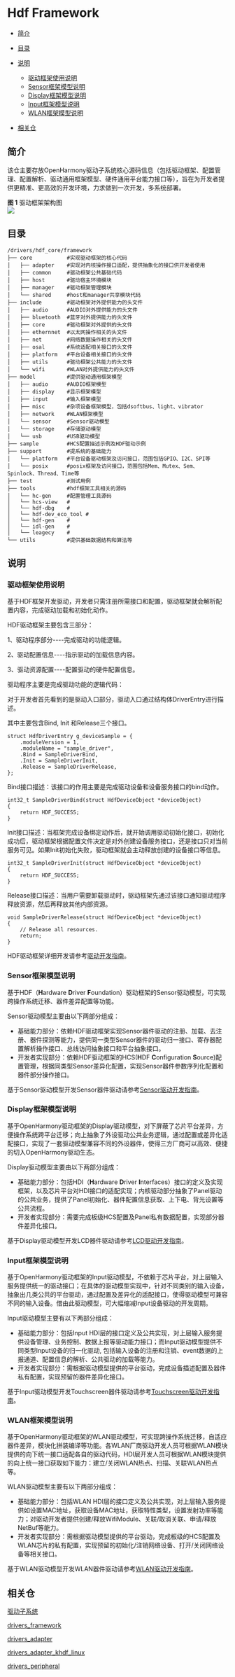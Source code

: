 # Hdf Framework<a name="ZH-CN_TOPIC_0000001078041442"></a>

-   [简介](#section11660541593)
-   [目录](#section161941989596)
-   [说明](#section1312121216216)
    -   [驱动框架使用说明](#section129654513264)
    -   [Sensor框架模型说明](#section188637474417)
    -   [Display框架模型说明](#section161502341317)
    -   [Input框架模型说明](#section12629164020115)
    -   [WLAN框架模型说明](#section11408103183114)

-   [相关仓](#section1371113476307)

## 简介<a name="section11660541593"></a>

该仓主要存放OpenHarmony驱动子系统核心源码信息（包括驱动框架、配置管理、配置解析、驱动通用框架模型、硬件通用平台能力接口等），旨在为开发者提供更精准、更高效的开发环境，力求做到一次开发，多系统部署。

**图 1**  驱动框架架构图<a name="fig1181155517618"></a>  
![](figures/architecture-of-the-hdf.png)

## 目录<a name="section161941989596"></a>

```
/drivers/hdf_core/framework
├── core           #实现驱动框架的核心代码
│   ├── adapter    #实现对内核操作接口适配，提供抽象化的接口供开发者使用
│   ├── common     #驱动框架公共基础代码
│   ├── host       #驱动宿主环境模块
│   ├── manager    #驱动框架管理模块
│   └── shared     #host和manager共享模块代码
├── include        #驱动框架对外提供能力的头文件
│   ├── audio      #AUDIO对外提供能力的头文件
│   ├── bluetooth  #蓝牙对外提供能力的头文件
│   ├── core       #驱动框架对外提供的头文件
│   ├── ethernnet  #以太网操作相关的头文件
│   ├── net        #网络数据操作相关的头文件
│   ├── osal       #系统适配相关接口的头文件
│   ├── platform   #平台设备相关接口的头文件
│   ├── utils      #驱动框架公共能力的头文件
│   └── wifi       #WLAN对外提供能力的头文件
├── model          #提供驱动通用框架模型
│   ├── audio      #AUDIO框架模型
│   ├── display    #显示框架模型
│   ├── input      #输入框架模型
│   ├── misc       #杂项设备框架模型，包括dsoftbus、light、vibrator
│   ├── network    #WLAN框架模型
│   └── sensor     #Sensor驱动模型
│   └── storage    #存储驱动模型
│   └── usb        #USB驱动模型
├── sample         #HCS配置描述示例及HDF驱动示例
├── support        #提系统的基础能力 
│   └── platform   #平台设备驱动框架及访问接口，范围包括GPIO、I2C、SPI等
│   └── posix      #posix框架及访问接口，范围包括Mem、Mutex、Sem、Spinlock、Thread、Time等
├── test           #测试用例
├── tools          #hdf框架工具相关的源码
│   └── hc-gen     #配置管理工具源码
│   └── hcs-view   #
│   └── hdf-dbg    #
│   └── hdf-dev_eco_tool #
│   └── hdf-gen    #
│   └── idl-gen    #
│   └── leagecy    #
└── utils          #提供基础数据结构和算法等
```

## 说明<a name="section1312121216216"></a>

### 驱动框架使用说明<a name="section129654513264"></a>

基于HDF框架开发驱动，开发者只需注册所需接口和配置，驱动框架就会解析配置内容，完成驱动加载和初始化动作。

HDF驱动框架主要包含三部分：

1、驱动程序部分----完成驱动的功能逻辑。

2、驱动配置信息----指示驱动的加载信息内容。

3、驱动资源配置----配置驱动的硬件配置信息。

驱动程序主要是完成驱动功能的逻辑代码：

对于开发者首先看到的是驱动入口部分，驱动入口通过结构体DriverEntry进行描述。

其中主要包含Bind, Init 和Release三个接口。

```
struct HdfDriverEntry g_deviceSample = {
    .moduleVersion = 1,
    .moduleName = "sample_driver", 
    .Bind = SampleDriverBind,
    .Init = SampleDriverInit,
    .Release = SampleDriverRelease,
};
```

Bind接口描述：该接口的作用主要是完成驱动设备和设备服务接口的bind动作。

```
int32_t SampleDriverBind(struct HdfDeviceObject *deviceObject)
{
    return HDF_SUCCESS;
}
```

Init接口描述：当框架完成设备绑定动作后，就开始调用驱动初始化接口，初始化成功后，驱动框架根据配置文件决定是对外创建设备服务接口，还是接口只对当前服务可见。如果Init初始化失败，驱动框架就会主动释放创建的设备接口等信息。

```
int32_t SampleDriverInit(struct HdfDeviceObject *deviceObject)
{
    return HDF_SUCCESS;
}
```

Release接口描述：当用户需要卸载驱动时，驱动框架先通过该接口通知驱动程序释放资源，然后再释放其他内部资源。

```
void SampleDriverRelease(struct HdfDeviceObject *deviceObject)
{
    // Release all resources.
    return;
}
```

HDF驱动框架详细开发请参考[驱动开发指南](https://gitee.com/openharmony/docs/blob/master/zh-cn/device-dev/driver/driver-hdf-development.md)。

### Sensor框架模型说明<a name="section188637474417"></a>

基于HDF（**H**ardware  **D**river  **F**oundation）驱动框架的Sensor驱动模型，可实现跨操作系统迁移、器件差异配置等功能。

Sensor驱动模型主要由以下两部分组成：

-   基础能力部分：依赖HDF驱动框架实现Sensor器件驱动的注册、加载、去注册、器件探测等能力，提供同一类型Sensor器件的驱动归一接口、寄存器配置解析操作接口、总线访问抽象接口和平台抽象接口。
-   开发者实现部分：依赖HDF驱动框架的HCS\(**H**DF  **C**onfiguration  **S**ource\)配置管理，根据同类型Sensor差异化配置，实现Sensor器件参数序列化配置和器件部分操作接口。

基于Sensor驱动模型开发Sensor器件驱动请参考[Sensor驱动开发指南](https://gitee.com/openharmony/docs/blob/master/zh-cn/device-dev/driver/driver-peripherals-sensor-des.md)。

### Display框架模型说明<a name="section161502341317"></a>

基于OpenHarmony驱动框架的Display驱动模型，对下屏蔽了芯片平台差异，方便操作系统跨平台迁移；向上抽象了外设驱动公共业务逻辑，通过配置或差异化适配接口，实现了一套驱动模型兼容不同的外设器件，使得三方厂商可以高效、便捷的切入OpenHarmony驱动生态。

Display驱动模型主要由以下两部分组成：

-   基础能力部分：包括HDI（**H**ardware  **D**river  **I**nterfaces）接口的定义及实现框架，以及芯片平台对HDI接口的适配实现；内核驱动部分抽象了Panel驱动的公共业务，提供了Panel初始化、器件配置信息获取、上下电、背光设置等公共流程。
-   开发者实现部分：需要完成板级HCS配置及Panel私有数据配置，实现部分器件差异化接口。

基于Display驱动模型开发LCD器件驱动请参考[LCD驱动开发指南](https://gitee.com/openharmony/docs/blob/master/zh-cn/device-dev/driver/driver-peripherals-lcd-des.md)。

### Input框架模型说明<a name="section12629164020115"></a>

基于OpenHarmony驱动框架的Input驱动模型，不依赖于芯片平台，对上层输入服务提供统一的驱动接口；在具体的驱动模型实现中，针对不同类别的输入设备，抽象出几类公共的平台驱动，通过配置及差异化的适配接口，使得驱动模型可兼容不同的输入设备。借由此驱动模型，可大幅缩减Input设备驱动的开发周期。

Input驱动模型主要有以下两部分组成：

-   基础能力部分：包括Input HDI层的接口定义及公共实现，对上层输入服务提供设备管理、业务控制、数据上报等驱动能力接口；而Input驱动模型提供不同类型Input设备的归一化驱动, 包括输入设备的注册和注销、event数据的上报通道、配置信息的解析、公共驱动的加载等能力。
-   开发者实现部分：需根据驱动模型提供的平台驱动，完成设备描述配置及器件私有配置，实现预留的器件差异化接口。

基于Input驱动模型开发Touchscreen器件驱动请参考[Touchscreen驱动开发指南](https://gitee.com/openharmony/docs/blob/master/zh-cn/device-dev/driver/driver-peripherals-touch-des.md)。

### WLAN框架模型说明<a name="section11408103183114"></a>

基于OpenHarmony驱动框架的WLAN驱动模型，可实现跨操作系统迁移，自适应器件差异，模块化拼装编译等功能。各WLAN厂商驱动开发人员可根据WLAN模块提供的向下统一接口适配各自的驱动代码，HDI层开发人员可根据WLAN模块提供的向上统一接口获取如下能力：建立/关闭WLAN热点、扫描、关联WLAN热点等。

WLAN驱动模型主要有以下两部分组成：

-   基础能力部分：包括WLAN HDI层的接口定义及公共实现，对上层输入服务提供如设置MAC地址，获取设备MAC地址，获取特性类型，设置发射功率等能力；对驱动开发者提供创建/释放WifiModule、关联/取消关联、申请/释放NetBuf等能力。
-   开发者实现部分：需根据驱动模型提供的平台驱动，完成板级的HCS配置及WLAN芯片的私有配置，实现预留的初始化/注销网络设备、打开/关闭网络设备等相关接口。

基于WLAN驱动模型开发WLAN器件驱动请参考[WLAN驱动开发指南](https://gitee.com/openharmony/docs/blob/master/zh-cn/device-dev/driver/driver-peripherals-external-des.md)。

## 相关仓<a name="section1371113476307"></a>

[驱动子系统](https://gitee.com/openharmony/docs/blob/master/zh-cn/readme/%E9%A9%B1%E5%8A%A8%E5%AD%90%E7%B3%BB%E7%BB%9F.md)

[drivers\_framework](https://gitee.com/openharmony/drivers_framework/blob/master/README.md)

[drivers\_adapter](https://gitee.com/openharmony/drivers_adapter/blob/master/README_zh.md)

[drivers\_adapter\_khdf\_linux](https://gitee.com/openharmony/drivers_adapter_khdf_linux/blob/master/README_zh.md)

[drivers\_peripheral](https://gitee.com/openharmony/drivers_peripheral/blob/master/README_zh.md)

